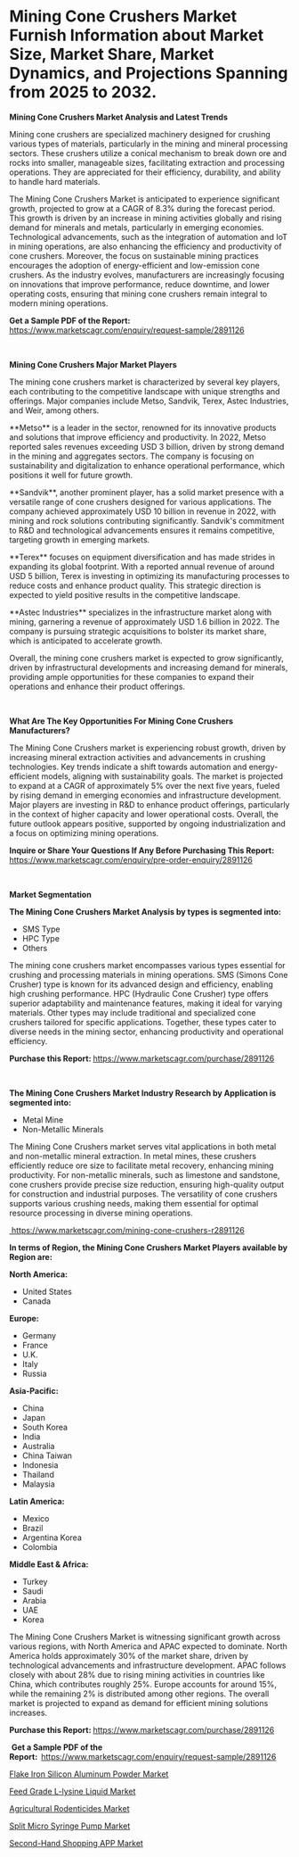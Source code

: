 <p><h1>Mining Cone Crushers Market Furnish Information about Market Size, Market Share, Market Dynamics, and Projections Spanning from 2025 to 2032.</h1></p><p><strong>Mining Cone Crushers Market Analysis and Latest Trends</strong></p>
<p><p>Mining cone crushers are specialized machinery designed for crushing various types of materials, particularly in the mining and mineral processing sectors. These crushers utilize a conical mechanism to break down ore and rocks into smaller, manageable sizes, facilitating extraction and processing operations. They are appreciated for their efficiency, durability, and ability to handle hard materials.</p><p>The Mining Cone Crushers Market is anticipated to experience significant growth, projected to grow at a CAGR of 8.3% during the forecast period. This growth is driven by an increase in mining activities globally and rising demand for minerals and metals, particularly in emerging economies. Technological advancements, such as the integration of automation and IoT in mining operations, are also enhancing the efficiency and productivity of cone crushers. Moreover, the focus on sustainable mining practices encourages the adoption of energy-efficient and low-emission cone crushers. As the industry evolves, manufacturers are increasingly focusing on innovations that improve performance, reduce downtime, and lower operating costs, ensuring that mining cone crushers remain integral to modern mining operations.</p></p>
<p><strong>Get a Sample PDF of the Report:&nbsp;</strong> <a href="https://www.marketscagr.com/enquiry/request-sample/2891126?utm_campaign=1836&utm_medium=2&utm_source=Github&utm_content=ia&utm_term=14032025&utm_id=mining-cone-crushers">https://www.marketscagr.com/enquiry/request-sample/2891126</a></p>
<p>&nbsp;</p>
<p><strong>Mining Cone Crushers Major Market Players</strong></p>
<p><p>The mining cone crushers market is characterized by several key players, each contributing to the competitive landscape with unique strengths and offerings. Major companies include Metso, Sandvik, Terex, Astec Industries, and Weir, among others. </p><p>**Metso** is a leader in the sector, renowned for its innovative products and solutions that improve efficiency and productivity. In 2022, Metso reported sales revenues exceeding USD 3 billion, driven by strong demand in the mining and aggregates sectors. The company is focusing on sustainability and digitalization to enhance operational performance, which positions it well for future growth.</p><p>**Sandvik**, another prominent player, has a solid market presence with a versatile range of cone crushers designed for various applications. The company achieved approximately USD 10 billion in revenue in 2022, with mining and rock solutions contributing significantly. Sandvik's commitment to R&D and technological advancements ensures it remains competitive, targeting growth in emerging markets.</p><p>**Terex** focuses on equipment diversification and has made strides in expanding its global footprint. With a reported annual revenue of around USD 5 billion, Terex is investing in optimizing its manufacturing processes to reduce costs and enhance product quality. This strategic direction is expected to yield positive results in the competitive landscape.</p><p>**Astec Industries** specializes in the infrastructure market along with mining, garnering a revenue of approximately USD 1.6 billion in 2022. The company is pursuing strategic acquisitions to bolster its market share, which is anticipated to accelerate growth.</p><p>Overall, the mining cone crushers market is expected to grow significantly, driven by infrastructural developments and increasing demand for minerals, providing ample opportunities for these companies to expand their operations and enhance their product offerings.</p></p>
<p>&nbsp;</p>
<p><strong>What Are The Key Opportunities For Mining Cone Crushers Manufacturers?</strong></p>
<p><p>The Mining Cone Crushers market is experiencing robust growth, driven by increasing mineral extraction activities and advancements in crushing technologies. Key trends indicate a shift towards automation and energy-efficient models, aligning with sustainability goals. The market is projected to expand at a CAGR of approximately 5% over the next five years, fueled by rising demand in emerging economies and infrastructure development. Major players are investing in R&D to enhance product offerings, particularly in the context of higher capacity and lower operational costs. Overall, the future outlook appears positive, supported by ongoing industrialization and a focus on optimizing mining operations.</p></p>
<p><strong>Inquire or Share Your Questions If Any Before Purchasing This Report:</strong> <a href="https://www.marketscagr.com/enquiry/pre-order-enquiry/2891126?utm_campaign=1836&utm_medium=2&utm_source=Github&utm_content=ia&utm_term=14032025&utm_id=mining-cone-crushers">https://www.marketscagr.com/enquiry/pre-order-enquiry/2891126</a></p>
<p>&nbsp;</p>
<p><strong>Market Segmentation</strong></p>
<p><strong>The Mining Cone Crushers Market Analysis by types is segmented into:</strong></p>
<p><ul><li> SMS Type</li><li>HPC Type</li><li>Others </li></ul></p>
<p><p>The mining cone crushers market encompasses various types essential for crushing and processing materials in mining operations. SMS (Simons Cone Crusher) type is known for its advanced design and efficiency, enabling high crushing performance. HPC (Hydraulic Cone Crusher) type offers superior adaptability and maintenance features, making it ideal for varying materials. Other types may include traditional and specialized cone crushers tailored for specific applications. Together, these types cater to diverse needs in the mining sector, enhancing productivity and operational efficiency.</p></p>
<p><strong>Purchase this Report:&nbsp;</strong><a href="https://www.marketscagr.com/purchase/2891126?utm_campaign=1836&utm_medium=2&utm_source=Github&utm_content=ia&utm_term=14032025&utm_id=mining-cone-crushers">https://www.marketscagr.com/purchase/2891126</a></p>
<p>&nbsp;</p>
<p><strong>The Mining Cone Crushers Market Industry Research by Application is segmented into:</strong></p>
<p><ul><li> Metal Mine</li><li>Non-Metallic Minerals </li></ul></p>
<p><p>The Mining Cone Crushers market serves vital applications in both metal and non-metallic mineral extraction. In metal mines, these crushers efficiently reduce ore size to facilitate metal recovery, enhancing mining productivity. For non-metallic minerals, such as limestone and sandstone, cone crushers provide precise size reduction, ensuring high-quality output for construction and industrial purposes. The versatility of cone crushers supports various crushing needs, making them essential for optimal resource processing in diverse mining operations.</p></p>
<p><a href="https://www.marketscagr.com/mining-cone-crushers-r2891126?utm_campaign=1836&utm_medium=2&utm_source=Github&utm_content=ia&utm_term=14032025&utm_id=mining-cone-crushers">&nbsp;https://www.marketscagr.com/mining-cone-crushers-r2891126</a></p>
<p><strong>In terms of Region, the Mining Cone Crushers Market Players available by Region are:</strong></p>
<p>
    <p> <strong> North America: </strong>
        <ul>
            <li>United States</li>
            <li>Canada</li>
        </ul>
        </p> 
    <p> <strong> Europe: </strong>
        <ul>
            <li>Germany</li>
            <li>France</li>
            <li>U.K.</li>
            <li>Italy</li>
            <li>Russia</li>
        </ul>
        </p> 
    <p> <strong> Asia-Pacific: </strong>
        <ul>
            <li>China</li>
            <li>Japan</li>
            <li>South Korea</li>
            <li>India</li>
            <li>Australia</li>
            <li>China Taiwan</li>
            <li>Indonesia</li>
            <li>Thailand</li>
            <li>Malaysia</li>
        </ul>
        </p> 
    <p> <strong> Latin America: </strong>
        <ul>
            <li>Mexico</li>
            <li>Brazil</li>
            <li>Argentina Korea</li>
            <li>Colombia</li>
        </ul>
        </p> 
    <p> <strong> Middle East & Africa: </strong>
        <ul>
            <li>Turkey</li>
            <li>Saudi</li>
            <li>Arabia</li>
            <li>UAE</li>
            <li>Korea</li>
        </ul>
    </p>
    </p>
<p><p>The Mining Cone Crushers Market is witnessing significant growth across various regions, with North America and APAC expected to dominate. North America holds approximately 30% of the market share, driven by technological advancements and infrastructure development. APAC follows closely with about 28% due to rising mining activities in countries like China, which contributes roughly 25%. Europe accounts for around 15%, while the remaining 2% is distributed among other regions. The overall market is projected to expand as demand for efficient mining solutions increases.</p></p>
<p><strong>Purchase this Report: </strong><a href="https://www.marketscagr.com/purchase/2891126?utm_campaign=1836&utm_medium=2&utm_source=Github&utm_content=ia&utm_term=14032025&utm_id=mining-cone-crushers">https://www.marketscagr.com/purchase/2891126</a></p>
<p>&nbsp;<strong>Get a Sample PDF of the Report:&nbsp;&nbsp;</strong><a href="https://www.marketscagr.com/enquiry/request-sample/2891126?utm_campaign=1836&utm_medium=2&utm_source=Github&utm_content=ia&utm_term=14032025&utm_id=mining-cone-crushers">https://www.marketscagr.com/enquiry/request-sample/2891126</a></p>
<p><strong></strong></p>
<p><p><a href="https://github.com/hiwanatalak/Market-Research-Report-List-1/blob/main/flake-iron-silicon-aluminum-powder-market.md?utm_campaign=1836&utm_medium=2&utm_source=Github&utm_content=ia&utm_term=14032025&utm_id=mining-cone-crushers">Flake Iron Silicon Aluminum Powder Market</a></p><p><a href="https://github.com/failarustic/Market-Research-Report-List-1/blob/main/feed-grade-l-lysine-liquid-market.md?utm_campaign=1836&utm_medium=2&utm_source=Github&utm_content=ia&utm_term=14032025&utm_id=mining-cone-crushers">Feed Grade L-lysine Liquid Market</a></p><p><a href="https://github.com/mukaithaisia/Market-Research-Report-List-1/blob/main/agricultural-rodenticides-market.md?utm_campaign=1836&utm_medium=2&utm_source=Github&utm_content=ia&utm_term=14032025&utm_id=mining-cone-crushers">Agricultural Rodenticides Market</a></p><p><a href="https://github.com/damjiederyd/Market-Research-Report-List-1/blob/main/split-micro-syringe-pump-market.md?utm_campaign=1836&utm_medium=2&utm_source=Github&utm_content=ia&utm_term=14032025&utm_id=mining-cone-crushers">Split Micro Syringe Pump Market</a></p><p><a href="https://github.com/claracpegios/Market-Research-Report-List-1/blob/main/second-hand-shopping-app-market.md?utm_campaign=1836&utm_medium=2&utm_source=Github&utm_content=ia&utm_term=14032025&utm_id=mining-cone-crushers">Second-Hand Shopping APP Market</a></p></p>